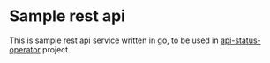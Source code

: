 # Sample rest api

This is sample rest api service written in go, to be used in [api-status-operator](https://github.com/pratikjagrut/api-status-operator) project.
